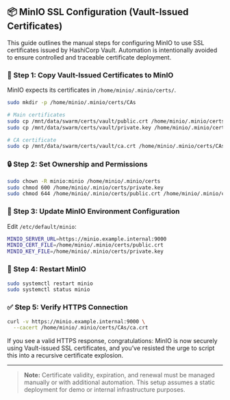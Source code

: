 ## 📦 MinIO SSL Configuration (Vault-Issued Certificates)

This guide outlines the manual steps for configuring MinIO to use SSL certificates issued by HashiCorp Vault. Automation
is intentionally avoided to ensure controlled and traceable certificate deployment.

### 🔧 Step 1: Copy Vault-Issued Certificates to MinIO

MinIO expects its certificates in `/home/minio/.minio/certs/`.

```sh
sudo mkdir -p /home/minio/.minio/certs/CAs

# Main certificates
sudo cp /mnt/data/swarm/certs/vault/public.crt /home/minio/.minio/certs/public.crt
sudo cp /mnt/data/swarm/certs/vault/private.key /home/minio/.minio/certs/private.key

# CA certificate
sudo cp /mnt/data/swarm/certs/vault/ca.crt /home/minio/.minio/certs/CAs/ca.crt
```

### 🔒 Step 2: Set Ownership and Permissions

```sh
sudo chown -R minio:minio /home/minio/.minio/certs
sudo chmod 600 /home/minio/.minio/certs/private.key
sudo chmod 644 /home/minio/.minio/certs/public.crt /home/minio/.minio/certs/CAs/ca.crt
```

### 📝 Step 3: Update MinIO Environment Configuration

Edit `/etc/default/minio`:

```sh
MINIO_SERVER_URL=https://minio.example.internal:9000
MINIO_CERT_FILE=/home/minio/.minio/certs/public.crt
MINIO_KEY_FILE=/home/minio/.minio/certs/private.key
```

### 🔄 Step 4: Restart MinIO

```sh
sudo systemctl restart minio
sudo systemctl status minio
```

### ✅ Step 5: Verify HTTPS Connection

```sh
curl -v https://minio.example.internal:9000 \
  --cacert /home/minio/.minio/certs/CAs/ca.crt
```

If you see a valid HTTPS response, congratulations: MinIO is now securely using Vault-issued SSL certificates, and
you’ve resisted the urge to script this into a recursive certificate explosion.

---

> **Note:** Certificate validity, expiration, and renewal must be managed manually or with additional automation. This
> setup assumes a static deployment for demo or internal infrastructure purposes.

